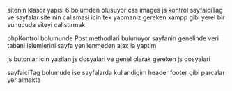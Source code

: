 sitenin klasor yapısı 6 bolumden olusuyor css images js kontrol sayfaiciTag ve sayfalar
site nin calismasi icin tek yapmaniz gereken  xampp gibi yerel bir sunucuda siteyi calistirmak

phpKontrol bolumunde Post methodlari bulunuyor sayfanin genelinde veri tabani islemlerini sayfa yenilenmeden ajax la yaptim

js butonlar icin yazilan js dosyalari ve genel olarak gereken js dosyalari

sayfaiciTag bolumude ise sayfalarda kullandigim header footer gibi parcalar yer almakta
